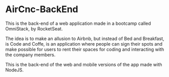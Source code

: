 # AirCnc-BackEnd

This is the back-end of a web application made in a bootcamp called OmniStack, by RocketSeat.

The idea is to make an allusion to Airbnb, but instead of Bed and Breakfast, is Code and Coffe, is an application where people can sign their spots and make possible for users to rent their spaces for coding and interacting with the company members.

This is the back-end of the web and mobile versions of the app made with NodeJS.
